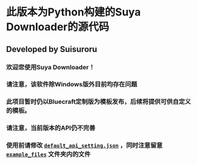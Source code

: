 # 此版本为Python构建的Suya Downloader的源代码

## Developed by Suisuroru

### 欢迎您使用Suya Downloader！

### 请注意，该软件除Windows版外目前均存在问题

### 此项目暂时仍以Bluecraft定制版为模板发布，后续将提供可供自定义的模板。

### 请注意，当前版本的API仍不完善

### 使用前请修改 [`default_api_setting.json`](https://github.com/Suisuroru/Suya_Downloader/tree/Suya/example_files/default_api_setting.json) ，同时注意留意 [`example_files`](https://github.com/Suisuroru/Suya_Downloader/tree/Suya/example_files) 文件夹内的文件